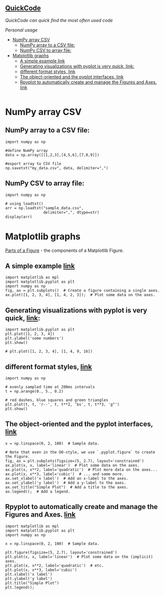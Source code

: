 ## [QuickCode](https://github.com/zhutaosheng/awesome-chemistry/blob/main/aaa-personal-libraries/quickcode.md)

*QuickCode can quick find the most often used code*

*Personal usage*


- [NumPy array CSV](#numpy-array-csv)
  - [NumPy array to a CSV file:](#numpy-array-to-a-csv-file)
  - [NumPy CSV to array file:](#numpy-csv-to-array-file)
- [Matplotlib graphs](#matplotlib-graphs)
  - [A simple example link](#a-simple-example-link)
  - [Generating visualizations with pyplot is very quick, link:](#generating-visualizations-with-pyplot-is-very-quick-link)
  - [different format styles, link](#different-format-styles-link)
  - [The object-oriented and the pyplot interfaces, link](#the-object-oriented-and-the-pyplot-interfaces-link)
  - [Rpyplot to automatically create and manage the Figures and Axes. link](#rpyplot-to-automatically-create-and-manage-the-figures-and-axes-link)

```

```

# NumPy array CSV
## NumPy array to a CSV file:
```
import numpy as np

#define NumPy array
data = np.array([[1,2,3],[4,5,6],[7,8,9]])

#export array to CSV file
np.savetxt("my_data.csv", data, delimiter=",")

```
## NumPy CSV to array file:

```
import numpy as np
  
# using loadtxt()
arr = np.loadtxt("sample_data.csv",
                 delimiter=",", dtype=str)
display(arr)
```

# Matplotlib graphs
[Parts of a Figure](https://matplotlib.org/stable/tutorials/introductory/usage.html#parts-of-a-figure) - the components of a Matplotlib Figure.

## A simple example [link](https://matplotlib.org/stable/tutorials/introductory/usage.html#a-simple-example)
```
import matplotlib as mpl
import matplotlib.pyplot as plt
import numpy as np
fig, ax = plt.subplots()  # Create a figure containing a single axes.
ax.plot([1, 2, 3, 4], [1, 4, 2, 3]);  # Plot some data on the axes.

```
## Generating visualizations with pyplot is very quick, [link](https://matplotlib.org/stable/tutorials/introductory/pyplot.html#intro-to-pyplot):
```
import matplotlib.pyplot as plt
plt.plot([1, 2, 3, 4])
plt.ylabel('some numbers')
plt.show()

# plt.plot([1, 2, 3, 4], [1, 4, 9, 16])

```
## different format styles, [link](https://matplotlib.org/stable/tutorials/introductory/pyplot.html#formatting-the-style-of-your-plot)

```
import numpy as np

# evenly sampled time at 200ms intervals
t = np.arange(0., 5., 0.2)

# red dashes, blue squares and green triangles
plt.plot(t, t, 'r--', t, t**2, 'bs', t, t**3, 'g^')
plt.show()
```

## The object-oriented and the pyplot interfaces, [link](https://matplotlib.org/stable/tutorials/introductory/usage.html#coding-styles)

```
x = np.linspace(0, 2, 100)  # Sample data.

# Note that even in the OO-style, we use `.pyplot.figure` to create the Figure.
fig, ax = plt.subplots(figsize=(5, 2.7), layout='constrained')
ax.plot(x, x, label='linear')  # Plot some data on the axes.
ax.plot(x, x**2, label='quadratic')  # Plot more data on the axes...
ax.plot(x, x**3, label='cubic')  # ... and some more.
ax.set_xlabel('x label')  # Add an x-label to the axes.
ax.set_ylabel('y label')  # Add a y-label to the axes.
ax.set_title("Simple Plot")  # Add a title to the axes.
ax.legend();  # Add a legend.
```

## Rpyplot to automatically create and manage the Figures and Axes. [link](https://matplotlib.org/stable/tutorials/introductory/usage.html#coding-styles)
```
import matplotlib as mpl
import matplotlib.pyplot as plt
import numpy as np

x = np.linspace(0, 2, 100)  # Sample data.

plt.figure(figsize=(5, 2.7), layout='constrained')
plt.plot(x, x, label='linear')  # Plot some data on the (implicit) axes.
plt.plot(x, x**2, label='quadratic')  # etc.
plt.plot(x, x**3, label='cubic')
plt.xlabel('x label')
plt.ylabel('y label')
plt.title("Simple Plot")
plt.legend();

```
